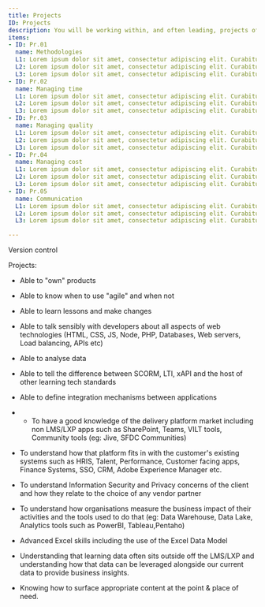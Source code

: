 ```yaml
---
title: Projects
ID: Projects
description: You will be working within, and often leading, projects of various types, sizes and complexity 
items:
- ID: Pr.01
  name: Methodologies
  L1: Lorem ipsum dolor sit amet, consectetur adipiscing elit. Curabitur sollicitudin lectus velit, et volutpat erat venenatis ut. Sed a erat lacus. Donec venenatis egestas egestas. 
  L2: Lorem ipsum dolor sit amet, consectetur adipiscing elit. Curabitur sollicitudin lectus velit, et volutpat erat venenatis ut. Sed a erat lacus. Donec venenatis egestas egestas.
  L3: Lorem ipsum dolor sit amet, consectetur adipiscing elit. Curabitur sollicitudin lectus velit, et volutpat erat venenatis ut. Sed a erat lacus. Donec venenatis egestas egestas.
- ID: Pr.02
  name: Managing time
  L1: Lorem ipsum dolor sit amet, consectetur adipiscing elit. Curabitur sollicitudin lectus velit, et volutpat erat venenatis ut. Sed a erat lacus. Donec venenatis egestas egestas.
  L2: Lorem ipsum dolor sit amet, consectetur adipiscing elit. Curabitur sollicitudin lectus velit, et volutpat erat venenatis ut. Sed a erat lacus. Donec venenatis egestas egestas.
  L3: Lorem ipsum dolor sit amet, consectetur adipiscing elit. Curabitur sollicitudin lectus velit, et volutpat erat venenatis ut. Sed a erat lacus. Donec venenatis egestas egestas.
- ID: Pr.03
  name: Managing quality
  L1: Lorem ipsum dolor sit amet, consectetur adipiscing elit. Curabitur sollicitudin lectus velit, et volutpat erat venenatis ut. Sed a erat lacus. Donec venenatis egestas egestas.
  L2: Lorem ipsum dolor sit amet, consectetur adipiscing elit. Curabitur sollicitudin lectus velit, et volutpat erat venenatis ut. Sed a erat lacus. Donec venenatis egestas egestas.
  L3: Lorem ipsum dolor sit amet, consectetur adipiscing elit. Curabitur sollicitudin lectus velit, et volutpat erat venenatis ut. Sed a erat lacus. Donec venenatis egestas egestas.
- ID: Pr.04
  name: Managing cost
  L1: Lorem ipsum dolor sit amet, consectetur adipiscing elit. Curabitur sollicitudin lectus velit, et volutpat erat venenatis ut. Sed a erat lacus. Donec venenatis egestas egestas.
  L2: Lorem ipsum dolor sit amet, consectetur adipiscing elit. Curabitur sollicitudin lectus velit, et volutpat erat venenatis ut. Sed a erat lacus. Donec venenatis egestas egestas.
  L3: Lorem ipsum dolor sit amet, consectetur adipiscing elit. Curabitur sollicitudin lectus velit, et volutpat erat venenatis ut. Sed a erat lacus. Donec venenatis egestas egestas.
- ID: Pr.05
  name: Communication
  L1: Lorem ipsum dolor sit amet, consectetur adipiscing elit. Curabitur sollicitudin lectus velit, et volutpat erat venenatis ut. Sed a erat lacus. Donec venenatis egestas egestas.
  L2: Lorem ipsum dolor sit amet, consectetur adipiscing elit. Curabitur sollicitudin lectus velit, et volutpat erat venenatis ut. Sed a erat lacus. Donec venenatis egestas egestas.
  L3: Lorem ipsum dolor sit amet, consectetur adipiscing elit. Curabitur sollicitudin lectus velit, et volutpat erat venenatis ut. Sed a erat lacus. Donec venenatis egestas egestas.

---
```


Version control


Projects:
- Able to "own" products
- Able to know when to use "agile" and when not
- Able to learn lessons and make changes

- Able to talk sensibly with developers about all aspects of web technologies (HTML, CSS, JS, Node, PHP, Databases, Web servers, Load balancing, APIs etc)
- Able to analyse data
- Able to tell the difference between SCORM, LTI, xAPI and the host of other learning tech standards
- Able to define integration mechanisms between applications
- - To have a good knowledge of the delivery platform market including non LMS/LXP apps such as SharePoint, Teams, VILT tools, Community tools (eg: Jive, SFDC Communities)
- To understand how that platform fits in with the customer's existing systems such as HRIS, Talent, Performance, Customer facing apps, Finance Systems, SSO, CRM, Adobe Experience Manager etc.
- To understand Information Security and Privacy concerns of the client and how they relate to the choice of any vendor partner
- To understand how organisations measure the business impact of their activities and the tools used to do that (eg: Data Warehouse, Data Lake, Analytics tools such as PowerBI, Tableau,Pentaho)
- Advanced Excel skills including the use of the Excel Data Model
- Understanding that learning data often sits outside off the LMS/LXP and understanding how that data can be leveraged alongside our current data to provide business insights.
- Knowing how to surface appropriate content at the point & place of need.

